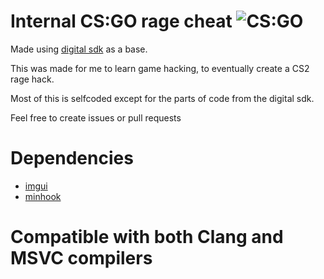 # Internal CS:GO rage cheat ![CS:GO](https://img.shields.io/badge/game-CS%3AGO-orange?style=flat)

Made using [digital sdk](https://github.com/W1lliam1337/digital-sdk/tree/master) as a base.

This was made for me to learn game hacking, to eventually create a CS2 rage hack.

Most of this is selfcoded except for the parts of code from the digital sdk.

Feel free to create issues or pull requests

# Dependencies
 - [imgui](https://github.com/ocornut/imgui)
 - [minhook](https://github.com/TsudaKageyu/minhook)

# Compatible with both Clang and MSVC compilers #
